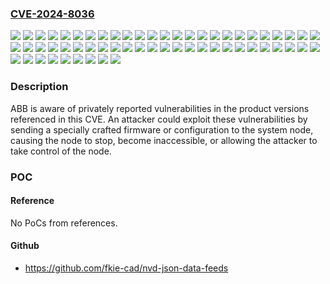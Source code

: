 ### [CVE-2024-8036](https://cve.mitre.org/cgi-bin/cvename.cgi?name=CVE-2024-8036)
![](https://img.shields.io/static/v1?label=Product&message=620%20Series%20IEC%2FCN&color=blue)
![](https://img.shields.io/static/v1?label=Product&message=ARG600%2FARP600%20dual%20SIM&color=blue)
![](https://img.shields.io/static/v1?label=Product&message=ARG600%2FARP600%2FARR600%2FARC600%20single%20SIM&color=blue)
![](https://img.shields.io/static/v1?label=Product&message=ARM600&color=blue)
![](https://img.shields.io/static/v1?label=Product&message=COM600&color=blue)
![](https://img.shields.io/static/v1?label=Product&message=COM600F%20ANSI&color=blue)
![](https://img.shields.io/static/v1?label=Product&message=RBX615&color=blue)
![](https://img.shields.io/static/v1?label=Product&message=REC601%2FRER601&color=blue)
![](https://img.shields.io/static/v1?label=Product&message=REC603%2FRER603&color=blue)
![](https://img.shields.io/static/v1?label=Product&message=REF542plus&color=blue)
![](https://img.shields.io/static/v1?label=Product&message=RER620%20ANSI&color=blue)
![](https://img.shields.io/static/v1?label=Product&message=RE_630&color=blue)
![](https://img.shields.io/static/v1?label=Product&message=RIO600&color=blue)
![](https://img.shields.io/static/v1?label=Product&message=Relion%20Protection%20Relays%20615%20series%20ANSI&color=blue)
![](https://img.shields.io/static/v1?label=Product&message=Relion%20Protection%20Relays%20615%20series%20CN&color=blue)
![](https://img.shields.io/static/v1?label=Product&message=Relion%20Protection%20Relays%20615%20series%20IEC&color=blue)
![](https://img.shields.io/static/v1?label=Product&message=Relion%20Protection%20Relays%20REC615&color=blue)
![](https://img.shields.io/static/v1?label=Product&message=Relion%20Protection%20Relays%20RED615%20IEC&color=blue)
![](https://img.shields.io/static/v1?label=Product&message=Relion%20Protection%20Relays%20REF615%20ANSI&color=blue)
![](https://img.shields.io/static/v1?label=Product&message=Relion%20Protection%20Relays%20REF615%20IEC&color=blue)
![](https://img.shields.io/static/v1?label=Product&message=Relion%20Protection%20Relays%20REF615R%20ANSI&color=blue)
![](https://img.shields.io/static/v1?label=Product&message=Relion%20Protection%20Relays%20RER615&color=blue)
![](https://img.shields.io/static/v1?label=Product&message=Relion%20Protection%20Relays%20REX610&color=blue)
![](https://img.shields.io/static/v1?label=Product&message=Relion%20Protection%20Relays%20REX615&color=blue)
![](https://img.shields.io/static/v1?label=Product&message=Relion%20Protection%20Relays%20REX640&color=blue)
![](https://img.shields.io/static/v1?label=Product&message=Relion%20Protection%20Relays%20RE_611%20IEC&color=blue)
![](https://img.shields.io/static/v1?label=Product&message=SPA%20ZC-400&color=blue)
![](https://img.shields.io/static/v1?label=Product&message=SPA%20ZC-402&color=blue)
![](https://img.shields.io/static/v1?label=Product&message=SUE%203000&color=blue)
![](https://img.shields.io/static/v1?label=Product&message=Smart%20Substation%20Control%20and%20Protection%20SSC600&color=blue)
![](https://img.shields.io/static/v1?label=Product&message=Substation%20Merging%20Unit%20SMU615&color=blue)
![](https://img.shields.io/static/v1?label=Version&message=%3D%201.0%20&color=brighgreen)
![](https://img.shields.io/static/v1?label=Version&message=%3D%201.1.1%20&color=brighgreen)
![](https://img.shields.io/static/v1?label=Version&message=%3D%202.6%20V4F07x%20&color=brighgreen)
![](https://img.shields.io/static/v1?label=Version&message=%3D%203.3%20&color=brighgreen)
![](https://img.shields.io/static/v1?label=Version&message=%3D%204.1%20&color=brighgreen)
![](https://img.shields.io/static/v1?label=Version&message=%3D%20Exx%20&color=brighgreen)
![](https://img.shields.io/static/v1?label=Version&message=%3D%20Exxx%20&color=brighgreen)
![](https://img.shields.io/static/v1?label=Version&message=%3D%20PCL1%20&color=brighgreen)
![](https://img.shields.io/static/v1?label=Version&message=%3D%20R1.0%20&color=brighgreen)
![](https://img.shields.io/static/v1?label=Version&message=1.0.0%3C%3D%201.0.3%20&color=brighgreen)
![](https://img.shields.io/static/v1?label=Version&message=1.0.0%3C%3D%201.0.4%20&color=brighgreen)
![](https://img.shields.io/static/v1?label=Version&message=1.0.0%3C%3D%201.0.8%20&color=brighgreen)
![](https://img.shields.io/static/v1?label=Version&message=1.0.0%3C%3D%201.1.0%20&color=brighgreen)
![](https://img.shields.io/static/v1?label=Version&message=1.0.0%3C%3D%201.1.4%20&color=brighgreen)
![](https://img.shields.io/static/v1?label=Version&message=1.0.0%3C%3D%201.1.5%20&color=brighgreen)
![](https://img.shields.io/static/v1?label=Version&message=1.0.0%3C%3D%201.2.0%20&color=brighgreen)
![](https://img.shields.io/static/v1?label=Version&message=1.0.0%3C%3D%201.3%20&color=brighgreen)
![](https://img.shields.io/static/v1?label=Version&message=1.0.0%3C%3D%201.8.8%20&color=brighgreen)
![](https://img.shields.io/static/v1?label=Version&message=1.0.0%3C%3D%202.0.0%20&color=brighgreen)
![](https://img.shields.io/static/v1?label=Version&message=1.1%3C%3D%201.2%20&color=brighgreen)
![](https://img.shields.io/static/v1?label=Version&message=1.1.0%3C%3D%201.1.0%20C5%20&color=brighgreen)
![](https://img.shields.io/static/v1?label=Version&message=2.0.0%3C%3D%202.0.13%20&color=brighgreen)
![](https://img.shields.io/static/v1?label=Version&message=2.0.0%3C%3D%202.0.9%20&color=brighgreen)
![](https://img.shields.io/static/v1?label=Version&message=2.x.x%3C%3D%203.4.13%20&color=brighgreen)
![](https://img.shields.io/static/v1?label=Version&message=3.x.x%3C%3D%203.4.13%20&color=brighgreen)
![](https://img.shields.io/static/v1?label=Version&message=4.0.0%3C%3D%204.1.2%20&color=brighgreen)
![](https://img.shields.io/static/v1?label=Version&message=4.x.x%3C%3D%205.0.3%20&color=brighgreen)
![](https://img.shields.io/static/v1?label=Vulnerability&message=CWE-347%20Improper%20Verification%20of%20Cryptographic%20Signature&color=brighgreen)

### Description

ABB is aware of privately reported vulnerabilities in the product versions referenced in this CVE. An attacker could exploit these vulnerabilities by sending a specially crafted firmware or configuration to the system node, causing the node to stop, become inaccessible, or allowing the attacker to take control of the node.

### POC

#### Reference
No PoCs from references.

#### Github
- https://github.com/fkie-cad/nvd-json-data-feeds

